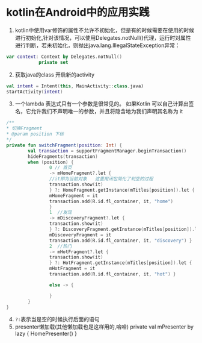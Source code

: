 # kotlin在Android中的应用实践

1. kotlin中使用var修饰的属性不允许不初始化，但是有的时候需要在使用的时候进行初始化,针对该情况，可以使用Delegates.notNull()代理，运行时对属性进行判断，若未初始化，则抛出java.lang.IllegalStateException异常：
```kotlin
var context: Context by Delegates.notNull()
            private set
```
2. 获取java的class
开启新的activity
```kotlin
val intent = Intent(this, MainActivity::class.java)
startActivity(intent)
```
3. 一个lambda 表达式只有一个参数是很常见的。 如果Kotlin 可以自己计算出签名，它允许我们不声明唯一的参数，并且将隐含地为我们声明其名称为 it 
```kotlin
/**
* 切换Fragment
* @param position 下标
*/
private fun switchFragment(position: Int) {
        val transaction = supportFragmentManager.beginTransaction()
        hideFragments(transaction)
        when (position) {
                0 // 首页
                -> mHomeFragment?.let {
                //it即为当前对象   这里用闭包简化了判空的过程
                transaction.show(it)
                } ?: HomeFragment.getInstance(mTitles[position]).let {  //当非空时需要添加进来,进行初始化
                mHomeFragment = it
                transaction.add(R.id.fl_container, it, "home")
                }
                1  //发现
                -> mDiscoveryFragment?.let {
                transaction.show(it)
                } ?: DiscoveryFragment.getInstance(mTitles[position]).let {
                mDiscoveryFragment = it
                transaction.add(R.id.fl_container, it, "discovery") }
                2  //热门
                -> mHotFragment?.let {
                transaction.show(it)
                } ?: HotFragment.getInstance(mTitles[position]).let {
                mHotFragment = it
                transaction.add(R.id.fl_container, it, "hot") }

                else -> {

                }
        }
}
```

4. `?:`表示当是空的时候执行后面的语句
5. presenter懒加载(其他懒加载也是这样用的,哈哈)
private val mPresenter by lazy { HomePresenter() }   